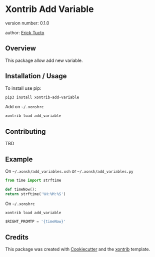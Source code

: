 Xontrib Add Variable
===============================

version number: 0.1.0

author: [Erick Tucto]

Overview
--------

This package allow add new variable.

Installation / Usage
--------------------

To install use pip:

```bash
pip3 install xontrib-add-variable
```

Add on `~/.xonshrc`

```python
xontrib load add_variable
```

Contributing
------------

TBD

Example
-------

On `~/.xonsh/add_variables.xsh` or `~/.xonsh/add_variables.py`

```python
from time import strftime

def timeNow():
return strftime('%H:%M:%S')

```

On `~/.xonshrc`

```python
xontrib load add_variable

$RIGHT_PROMTP = '{timeNow}'
```

Credits
---------

This package was created with [Cookiecutter] and the [xontrib] template.

[Cookiecutter]: https://github.com/audreyr/cookiecutter
[xontrib]: https://github.com/laerus/cookiecutter-xontrib
[Erick Tucto]: https://github.com/ErickTucto